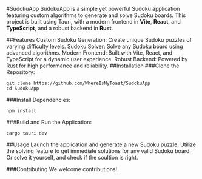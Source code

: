 #SudokuApp
SudokuApp is a simple yet powerful Sudoku application featuring custom algorithms to generate and solve Sudoku boards. This project is built using Tauri, with a modern frontend in **Vite**, **React**, and **TypeScript**, and a robust backend in **Rust**.

##Features
Custom Sudoku Generation: Create unique Sudoku puzzles of varying difficulty levels.
Sudoku Solver: Solve any Sudoku board using advanced algorithms.
Modern Frontend: Built with Vite, React, and TypeScript for a dynamic user experience.
Robust Backend: Powered by Rust for high performance and reliability.
##Installation
###Clone the Repository:

```
git clone https://github.com/WhereIsMyToast/SudokuApp
cd SudokuApp
```

###Install Dependencies:

```
npm install
```

###Build and Run the Application:

```
cargo tauri dev
```

##Usage
Launch the application and generate a new Sudoku puzzle.
Utilize the solving feature to get immediate solutions for any valid Sudoku board.
Or solve it yourself, and check if the soultion is right.

###Contributing
We welcome contributions!.
